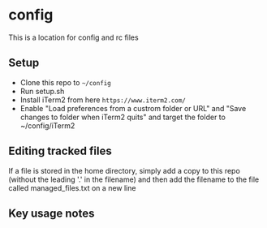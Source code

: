 # config
This is a location for config and rc files

## Setup
- Clone this repo to `~/config`
- Run setup.sh
- Install iTerm2 from here `https://www.iterm2.com/`
- Enable "Load preferences from a custrom folder or URL" and "Save changes to folder when iTerm2 quits" and target the folder to ~/config/iTerm2 

## Editing tracked files
If a file is stored in the home directory, simply add a copy to this repo (without the leading '.' in the filename) and then add the filename to the file called managed_files.txt on a new line


## Key usage notes

